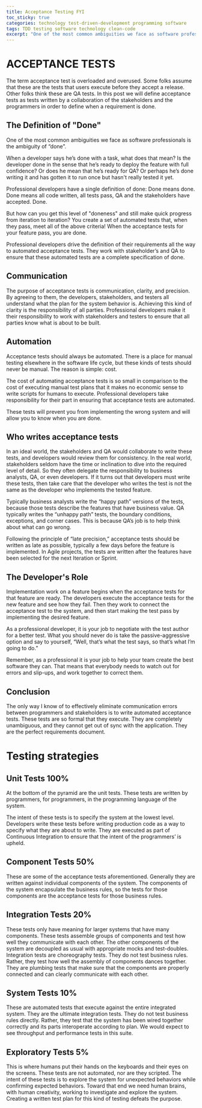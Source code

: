 ```yaml
---
title: Acceptance Testing FYI
toc_sticky: true
categories: technology test-driven-development programming software
tags: TDD testing software technology clean-code
excerpt: "One of the most common ambiguities we face as software professionals is the ambiguity of “done”."
---
```


# ACCEPTANCE TESTS
The term acceptance test is overloaded and overused.
Some folks assume that these are the tests that users execute before they accept a release.
Other folks think these are QA tests.
In this post we will define acceptance tests as tests written by a collaboration of the stakeholders and the programmers in order to define when a requirement is done.

## The Definition of "Done"

One of the most common ambiguities we face as software professionals is the ambiguity of “done”.

When a developer says he’s done with a task, what does that mean?
Is the developer done in the sense that he’s ready to deploy the feature with full confidence?
Or does he mean that he’s ready for QA?
Or perhaps he’s done writing it and has gotten it to run once but hasn't really tested it yet.

Professional developers have a single definition of done: Done means done.
Done means all code written, all tests pass, QA and the stakeholders have accepted.
Done.


But how can you get this level of "doneness" and still make quick progress from iteration to iteration? You create a set of automated tests that, when they pass, meet all of the above criteria! When the acceptance tests for your feature pass, you are done.

Professional developers drive the definition of their requirements all the way to automated acceptance tests.
They work with stakeholder’s and QA to ensure that these automated tests are a complete specification of done.


## Communication
The purpose of acceptance tests is communication, clarity, and precision.
By agreeing to them, the developers, stakeholders, and testers all understand what the plan for the system behavior is.
Achieving this kind of clarity is the responsibility of all parties.
Professional developers make it their responsibility to work with stakeholders and testers to ensure that all parties know what is about to be built.

## Automation
Acceptance tests should always be automated.
There is a place for manual testing elsewhere in the software life cycle, but these kinds of tests should never be manual.
The reason is simple: cost.


The cost of automating acceptance tests is so small in comparison to the cost of executing manual test plans that it makes no economic sense to write scripts for humans to execute.
Professional developers take responsibility for their part in ensuring that acceptance tests are automated.

These tests will prevent you from implementing the wrong system and will allow you to know when you are done.


## Who writes acceptance tests

In an ideal world, the stakeholders and QA would collaborate to write these tests, and developers would review them for consistency.
In the real world, stakeholders seldom have the time or inclination to dive into the required level of detail.
So they often delegate the responsibility to business analysts, QA, or even developers.
If it turns out that developers must write these tests, then take care that the developer who writes the test is not the same as the developer who implements the tested feature.

Typically business analysts write the “happy path” versions of the tests, because those tests describe the features that have business value.
QA typically writes the “unhappy path” tests, the boundary conditions, exceptions, and corner cases.
This is because QA’s job is to help think about what can go wrong.




Following the principle of “late precision,” acceptance tests should be written as late as possible, typically a few days before the feature is implemented.
In Agile projects, the tests are written after the features have been selected for the next Iteration or Sprint.


## The Developer's Role
Implementation work on a feature begins when the acceptance tests for that feature are ready.
The developers execute the acceptance tests for the new feature and see how they fail.
Then they work to connect the acceptance test to the system, and then start making the test pass by implementing the desired feature.



As a professional developer, it is your job to negotiate with the test author for a better test.
What you should never do is take the passive-aggressive option and say to yourself, “Well, that’s what the test says, so that’s what I’m going to do.”

Remember, as a professional it is your job to help your team create the best software they can.
That means that everybody needs to watch out for errors and slip-ups, and work together to correct them.


## Conclusion
The only way I know of to effectively eliminate communication errors between programmers and stakeholders is to write automated acceptance tests.
These tests are so formal that they execute.
They are completely unambiguous, and they cannot get out of sync with the application.
They are the perfect requirements document.


# Testing strategies

## Unit Tests 100%

At the bottom of the pyramid are the unit tests.
These tests are written by programmers, for programmers, in the programming language of the system.

The intent of these tests is to specify the system at the lowest level.
Developers write these tests before writing production code as a way to specify what they are about to write.
They are executed as part of Continuous Integration to ensure that the intent of the programmers’ is upheld.

## Component Tests 50%
These are some of the acceptance tests aforementioned.
Generally they are written against individual components of the system.
The components of the system encapsulate the business rules, so the tests for those components are the acceptance tests for those business rules.

## Integration Tests 20%
These tests only have meaning for larger systems that have many components.
These tests assemble groups of components and test how well they communicate with each other.
The other components of the system are decoupled as usual with appropriate mocks and test-doubles.
Integration tests are choreography tests.
They do not test business rules. Rather, they test how well the assembly of components dances together.
They are plumbing tests that make sure that the components are properly connected and can clearly communicate with each other.

## System Tests  10%
These are automated tests that execute against the entire integrated system.
They are the ultimate integration tests.
They do not test business rules directly.
Rather, they test that the system has been wired together correctly and its parts interoperate according to plan.
We would expect to see throughput and performance tests in this suite.

## Exploratory Tests  5%
This is where humans put their hands on the keyboards and their eyes on the screens.
These tests are not automated, nor are they scripted.
The intent of these tests is to explore the system for unexpected behaviors while confirming expected behaviors.
Toward that end we need human brains, with human creativity, working to investigate and explore the system.
Creating a written test plan for this kind of testing defeats the purpose.
